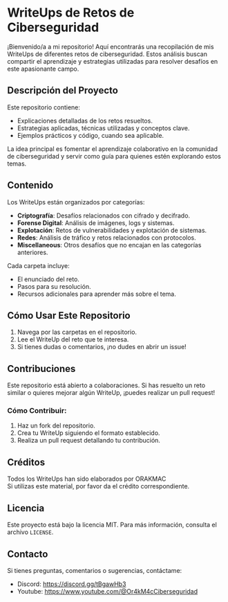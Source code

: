 # **WriteUps de Retos de Ciberseguridad**  
¡Bienvenido/a a mi repositorio! Aquí encontrarás una recopilación de mis WriteUps de diferentes retos de ciberseguridad. Estos análisis buscan compartir el aprendizaje y estrategias utilizadas para resolver desafíos en este apasionante campo.

## **Descripción del Proyecto**  
Este repositorio contiene:
- Explicaciones detalladas de los retos resueltos.  
- Estrategias aplicadas, técnicas utilizadas y conceptos clave.  
- Ejemplos prácticos y código, cuando sea aplicable.  

La idea principal es fomentar el aprendizaje colaborativo en la comunidad de ciberseguridad y servir como guía para quienes estén explorando estos temas.

## **Contenido**  
Los WriteUps están organizados por categorías:  
- **Criptografía**: Desafíos relacionados con cifrado y decifrado.  
- **Forense Digital**: Análisis de imágenes, logs y sistemas.  
- **Explotación**: Retos de vulnerabilidades y explotación de sistemas.  
- **Redes**: Análisis de tráfico y retos relacionados con protocolos.  
- **Miscellaneous**: Otros desafíos que no encajan en las categorías anteriores.  

Cada carpeta incluye:
- El enunciado del reto.  
- Pasos para su resolución.  
- Recursos adicionales para aprender más sobre el tema.

## **Cómo Usar Este Repositorio**  
1. Navega por las carpetas en el repositorio.  
2. Lee el WriteUp del reto que te interesa.  
3. Si tienes dudas o comentarios, ¡no dudes en abrir un issue!

## **Contribuciones**  
Este repositorio está abierto a colaboraciones. Si has resuelto un reto similar o quieres mejorar algún WriteUp, ¡puedes realizar un pull request!  

### **Cómo Contribuir:**  
1. Haz un fork del repositorio.  
2. Crea tu WriteUp siguiendo el formato establecido.  
3. Realiza un pull request detallando tu contribución.

## **Créditos**  
Todos los WriteUps han sido elaborados por ORAKMAC  
Si utilizas este material, por favor da el crédito correspondiente.  

## **Licencia**  
Este proyecto está bajo la licencia MIT. Para más información, consulta el archivo `LICENSE`.

## **Contacto**  
Si tienes preguntas, comentarios o sugerencias, contáctame:  
- Discord: https://discord.gg/tBgawHb3
- Youtube: https://www.youtube.com/@Or4kM4cCiberseguridad
